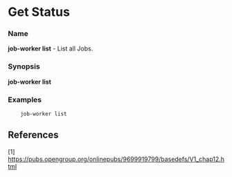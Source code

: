 # Get Status

### Name

<strong>job-worker list</strong> - List all Jobs.

### Synopsis

<strong>job-worker list</strong>

### Examples

```
    job-worker list
```

## References

[1] https://pubs.opengroup.org/onlinepubs/9699919799/basedefs/V1_chap12.html